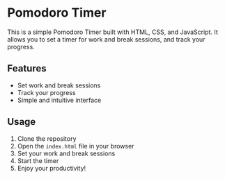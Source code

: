 # Pomodoro Timer

This is a simple Pomodoro Timer built with HTML, CSS, and JavaScript. It allows you to set a timer for work and break sessions, and track your progress.

## Features

- Set work and break sessions
- Track your progress
- Simple and intuitive interface

## Usage

1. Clone the repository
2. Open the `index.html` file in your browser
3. Set your work and break sessions
4. Start the timer
5. Enjoy your productivity!
